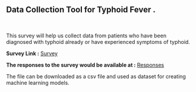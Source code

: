 
## Data Collection Tool for Typhoid Fever .

<br>


This survey will help us collect data from patients who have been diagnosed with typhoid already or have experienced symptoms of typhoid.


**Survey Link :**  [Survey](https://vaishnavi-markunde.github.io/DataCollection/)


**The responses to the survey would be available at :** [Responses](https://docs.google.com/spreadsheets/d/1WghooUZnh1S6-_RqL6EvUoLLKJuLRA_q2jEY1_yPLac/edit#gid=0)

The file can be downloaded as a csv file and used as dataset for creating machine learning models.
